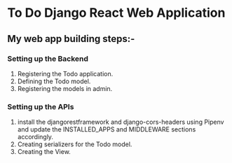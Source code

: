 To Do Django React Web Application
==================================

## My web app building steps:-

### Setting up the Backend
1. Registering the Todo application.
2. Defining the Todo model.
3. Registering the models in admin.

### Setting up the APIs
 1. install the djangorestframework and django-cors-headers using Pipenv and update the INSTALLED_APPS and MIDDLEWARE sections accordingly.
 2. Creating serializers for the Todo model.
 3. Creating the View.
